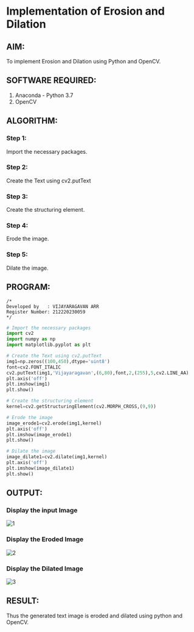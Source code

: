 # Implementation of Erosion and Dilation

## AIM:
To implement Erosion and Dilation using Python and OpenCV.
## SOFTWARE REQUIRED:
1. Anaconda - Python 3.7
2. OpenCV
## ALGORITHM:
### Step 1:
Import the necessary packages.
### Step 2:
Create the Text using cv2.putText
### Step 3:
Create the structuring element.
### Step 4:
Erode the image.
### Step 5:
Dilate the image.

## PROGRAM:
```
/*
Developed by   : VIJAYARAGAVAN ARR
Register Number: 212220230059
*/
```
``` Python
# Import the necessary packages
import cv2
import numpy as np
import matplotlib.pyplot as plt

# Create the Text using cv2.putText
img1=np.zeros((100,450),dtype='uint8')
font=cv2.FONT_ITALIC
cv2.putText(img1,'Vijayaragavan',(6,80),font,2,(255),5,cv2.LINE_AA)
plt.axis('off')
plt.imshow(img1)
plt.show()

# Create the structuring element
kernel=cv2.getStructuringElement(cv2.MORPH_CROSS,(9,9))

# Erode the image
image_erode1=cv2.erode(img1,kernel)
plt.axis('off')
plt.imshow(image_erode1)
plt.show()

# Dilate the image
image_dilate1=cv2.dilate(img1,kernel)
plt.axis('off')
plt.imshow(image_dilate1)
plt.show()
```
## OUTPUT:

### Display the input Image
![1](https://user-images.githubusercontent.com/75235488/172896461-10f7fa5c-6b26-42a1-833c-21db05f8db93.png)

### Display the Eroded Image
![2](https://user-images.githubusercontent.com/75235488/172896502-99d853a9-1480-4b54-b57b-f67aea739895.png)

### Display the Dilated Image
![3](https://user-images.githubusercontent.com/75235488/172896540-e1ef435b-b806-4958-8e66-3a02d78ab525.png)

## RESULT:
Thus the generated text image is eroded and dilated using python and OpenCV.
